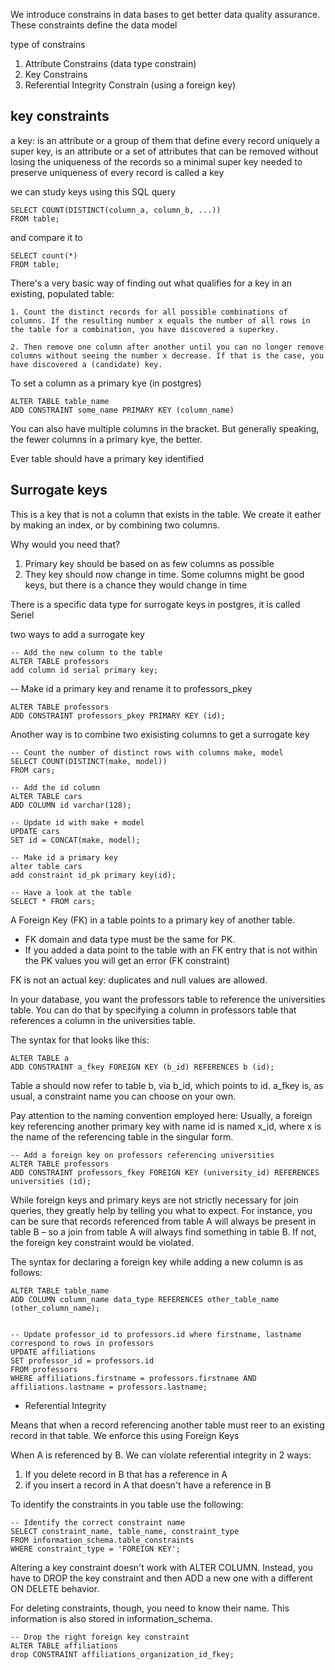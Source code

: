 We introduce constrains in data bases to get better data quality assurance. These constraints define the data model 

type of constrains
1. Attribute Constrains (data type constrain)
2. Key Constrains
3. Referential Integrity Constrain (using a foreign key)



## key constraints
a key: is an attribute or a group of them that define every record uniquely
a super key, is an attribute or a set of attributes that can be removed without losing the uniqueness of the records
so a minimal super key needed to preserve uniqueness of every record is called a key

we can study keys using this SQL query
```
SELECT COUNT(DISTINCT(column_a, column_b, ...))
FROM table;
```

and compare it to
```
SELECT count(*)
FROM table;
```

There's a very basic way of finding out what qualifies for a key in an existing, populated table:

    1. Count the distinct records for all possible combinations of columns. If the resulting number x equals the number of all rows in the table for a combination, you have discovered a superkey.

    2. Then remove one column after another until you can no longer remove columns without seeing the number x decrease. If that is the case, you have discovered a (candidate) key.


To set a column as a primary kye (in postgres)

```
ALTER TABLE table_name
ADD CONSTRAINT some_name PRIMARY KEY (column_name)
```

You can also have multiple columns in the bracket. But generally speaking, the fewer columns in a primary kye, the better.

Ever table should have a primary key identified


## Surrogate keys
This is a key that is not a column that exists in the table. We create it eather by making an index, or by combining two columns. 

Why would you need that? 
1. Primary key should be based on as few columns as possible
2. They key should now change in time. Some columns might be good keys, but there is a chance they would change in time

There is a specific data type for surrogate keys in postgres, it is called Seriel

two ways to add a surrogate key

```
-- Add the new column to the table
ALTER TABLE professors 
add column id serial primary key;
```

-- Make id a primary key and rename it to professors_pkey
```
ALTER TABLE professors 
ADD CONSTRAINT professors_pkey PRIMARY KEY (id);
```

Another way is to combine two exisisting columns to get a surrogate key
```
-- Count the number of distinct rows with columns make, model
SELECT COUNT(DISTINCT(make, model)) 
FROM cars;

-- Add the id column
ALTER TABLE cars
ADD COLUMN id varchar(128);

-- Update id with make + model
UPDATE cars
SET id = CONCAT(make, model);

-- Make id a primary key
alter table cars
add constraint id_pk primary key(id);

-- Have a look at the table
SELECT * FROM cars;
```

A Foreign Key (FK) in a table points to a primary key of another table.
- FK domain and data type must be the same for PK. 
- If you added a data point to the table with an FK entry that is not within the PK values you will get an error (FK constraint)

FK is not an actual key: duplicates and null values are allowed.

In your database, you want the professors table to reference the universities table. You can do that by specifying a column in professors table that references a column in the universities table.

The syntax for that looks like this:
```
ALTER TABLE a 
ADD CONSTRAINT a_fkey FOREIGN KEY (b_id) REFERENCES b (id);
```
Table a should now refer to table b, via b_id, which points to id. a_fkey is, as usual, a constraint name you can choose on your own. 

Pay attention to the naming convention employed here: Usually, a foreign key referencing another primary key with name id is named x_id, where x is the name of the referencing table in the singular form.

```
-- Add a foreign key on professors referencing universities
ALTER TABLE professors 
ADD CONSTRAINT professors_fkey FOREIGN KEY (university_id) REFERENCES universities (id);
```

While foreign keys and primary keys are not strictly necessary for join queries, they greatly help by telling you what to expect. For instance, you can be sure that records referenced from table A will always be present in table B – so a join from table A will always find something in table B. If not, the foreign key constraint would be violated.


The syntax for declaring a foreign key while adding a new column is as follows:
```
ALTER TABLE table_name
ADD COLUMN column_name data_type REFERENCES other_table_name (other_column_name);
```


```

-- Update professor_id to professors.id where firstname, lastname correspond to rows in professors
UPDATE affiliations
SET professor_id = professors.id
FROM professors
WHERE affiliations.firstname = professors.firstname AND affiliations.lastname = professors.lastname;
```


* Referential Integrity

Means that when a record referencing another table must reer to an existing record in that table. We enforce this using Foreign Keys

When A is referenced by B. We can violate referential integrity in 2 ways:
1. If you delete record in B that has a reference in A
2. if you insert a record in A that doesn't have a reference in B

To identify the constraints in you table use the following:
```
-- Identify the correct constraint name
SELECT constraint_name, table_name, constraint_type
FROM information_schema.table_constraints
WHERE constraint_type = 'FOREIGN KEY';
```

Altering a key constraint doesn't work with ALTER COLUMN. Instead, you have to DROP the key constraint and then ADD a new one with a different ON DELETE behavior.

For deleting constraints, though, you need to know their name. This information is also stored in information_schema.

```
-- Drop the right foreign key constraint
ALTER TABLE affiliations
drop CONSTRAINT affiliations_organization_id_fkey;
```
